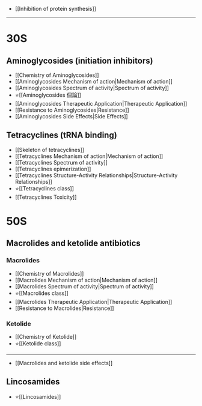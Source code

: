 - [[Inhibition of protein synthesis]]
---
# 30S 
## Aminoglycosides (initiation inhibitors)
- [[Chemistry of Aminoglycosides]]
- [[Aminoglycosides Mechanism of action|Mechanism of action]]
- [[Aminoglycosides Spectrum of activity|Spectrum of activity]]
- ⭐[[Aminoglycosides 個論]]
- [[Aminoglycosides Therapeutic Application|Therapeutic Application]]
- [[Resistance to Aminoglycosides|Resistance]]
- [[Aminoglycosides Side Effects|Side Effects]]
## Tetracyclines (tRNA binding)	
- [[Skeleton of tetracyclines]]
- [[Tetracyclines Mechanism of action|Mechanism of action]]
- [[Tetracyclines Spectrum of activity]]
- [[Tetracyclines epimerization]]
- [[Tetracyclines Structure-Activity Relationships|Structure-Activity Relationships]]
- ⭐[[Tetracyclines class]]
- [[Tetracyclines Toxicity]]
# 50S 
## Macrolides and ketolide antibiotics
### Macrolides
- [[Chemistry of Macrolides]]
- [[Macrolides Mechanism of action|Mechanism of action]]
- [[Macrolides Spectrum of activity|Spectrum of activity]]
- ⭐[[Macrolides class]]
- [[Macrolides Therapeutic Application|Therapeutic Application]]
- [[Resistance to Macrolides|Resistance]]
### Ketolide
- [[Chemistry of Ketolide]]
- ⭐[[Ketolide class]]
---
- [[Macrolides and ketolide side effects]]
## Lincosamides
- ⭐[[Lincosamides]] 
